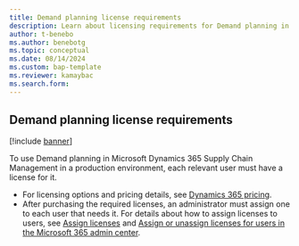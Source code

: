 ```yaml
---
title: Demand planning license requirements
description: Learn about licensing requirements for Demand planning in Microsoft Dynamics 365 Supply Chain Management.
author: t-benebo
ms.author: benebotg
ms.topic: conceptual
ms.date: 08/14/2024
ms.custom: bap-template
ms.reviewer: kamaybac
ms.search.form:
---
```


## Demand planning license requirements

[!include [banner](../includes/banner.md)]

To use Demand planning in Microsoft Dynamics 365 Supply Chain Management in a production environment, each relevant user must have a license for it.

- For licensing options and pricing details, see [Dynamics 365 pricing](https://dynamics.microsoft.com/pricing/).
- After purchasing the required licenses, an administrator must assign one to each user that needs it. For details about how to assign licenses to users, see [Assign licenses](/power-platform/admin/assign-licenses) and [Assign or unassign licenses for users in the Microsoft 365 admin center](/microsoft-365/admin/manage/assign-licenses-to-users).
